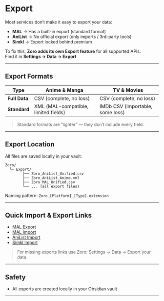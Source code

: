 # Export

Most services don’t make it easy to export your data:  
- **MAL** → Has a built-in export (standard format)  
- **AniList** → No official export (only imports / 3rd-party tools)  
- **Simkl** → Export locked behind premium  

To fix this, **Zoro adds its own Export feature** for all supported APIs.  
Find it in **Settings → Data → Export**  

---

## Export Formats

| Type            | Anime & Manga                        | TV & Movies                     |
|-----------------|---------------------------------------|---------------------------------|
| **Full Data**   | CSV (complete, no loss)              | CSV (complete, no loss)         |
| **Standard**    | XML (MAL-compatible, limited fields) | IMDb CSV (importable, some loss) |

> Standard formats are “lighter” — they don’t include every field.  


---

## Export Location

All files are saved locally in your vault:  
```
Zoro/
  └─ Export/
        ├── Zoro_AniList_Unified.csv
        ├── Zoro_AniList_Anime.xml
        ├── Zoro_MAL_Unified.csv
        └── ... (all export files)

```

Naming pattern: `Zoro_[Platform]_[Type].extension`

---

## Quick Import & Export Links

- [MAL Export](https://myanimelist.net/panel.php?go=export)
- [MAL Import](https://myanimelist.net/import.php)  
- [AniList Import](https://anilist.co/settings/import)
- [Simkl Import](https://simkl.com/apps/import/)

> For missing exports links use Zoro: Settings → Data → Export your data

---

## Safety

- All exports are created locally in your Obsidian vault


---
